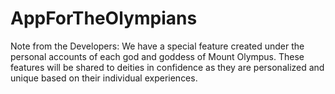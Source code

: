 # AppForTheOlympians
Note from the Developers:
We have a special feature created under the personal accounts of each god and goddess of Mount Olympus. These features will be shared to deities in confidence as they are personalized and unique based on their individual experiences. 
